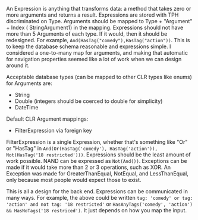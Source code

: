 An Expression is anything that transforms data: a method that takes zero or more arguments and returns a result.
Expressions are stored with TPH discriminated on Type. Arguments should be mapped to Type + "Argument" + Index (
StringArgument1) in the mapping. Expressions should not have more than 5 Arguments of each type. If it would, then it
should be redesigned. For example, `And(HasTag("comedy"),HasTag("action"))`. This is to keep the database schema
reasonable and expressions simple. I considered a one-to-many map for arguments, and making that automatic for
navigation properties seemed like a lot of work when we can design around it.

Acceptable database types (can be mapped to other CLR types like enums) for Arguments are:

- String
- Double (integers should be coerced to double for simplicity)
- DateTime

Default CLR Argument mappings:

- FilterExpression via foreign key

FilterExpression is a single Expression, whether that's something like "Or" or "HasTag"
in `And(Or(HasTag('comedy'), HasTag('action')), Not(HasTag('18 restricted')))`. Expressions should be the least amount
of work possible. NAND can be expressed as `Not(And())`. Exceptions can be made if it would take more than 2 or 3
operations, such as XOR. An Exception was made for GreaterThanEqual, NotEqual, and LessThanEqual, only because most
people would expect those to exist.

This is all a design for the back end. Expressions can be communicated in many ways. For example, the above could be
written `tag: 'comedy' or tag: 'action' and not tag: '18 restricted'`
or `HasAnyTags('comedy', 'action') && HasNoTags('18 restriced')`. It just depends on how you map the input.